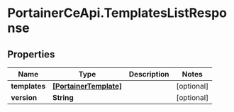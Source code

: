 # PortainerCeApi.TemplatesListResponse

## Properties
Name | Type | Description | Notes
------------ | ------------- | ------------- | -------------
**templates** | [**[PortainerTemplate]**](PortainerTemplate.md) |  | [optional] 
**version** | **String** |  | [optional] 


